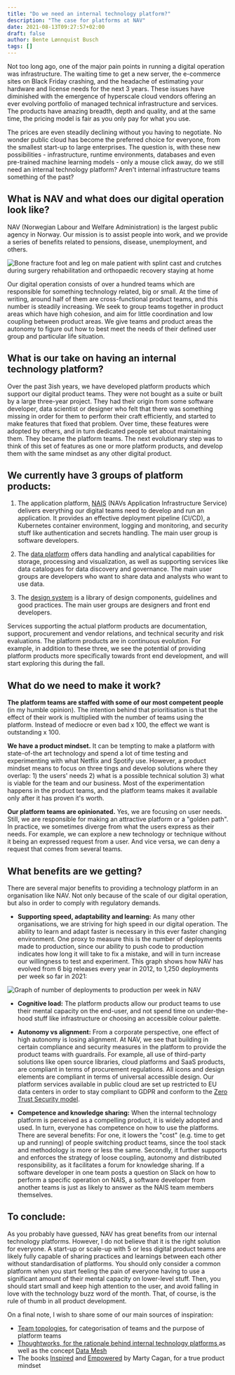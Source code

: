 ```yaml
---
title: "Do we need an internal technology platform?"
description: "The case for platforms at NAV"
date: 2021-08-13T09:27:57+02:00
draft: false
author: Bente Lønnquist Busch
tags: []
---
```



Not too long ago, one of the major pain points in running a digital operation was infrastructure. The waiting time to get a new server, the e-commerce sites on Black Friday crashing, and the headache of estimating your hardware and license needs for the next 3 years. These issues have diminished with the emergence of hyperscale cloud vendors offering an ever evolving portfolio of managed technical infrastructure and services. The products have amazing breadth, depth and quality, and at the same time, the pricing model is fair as you only pay for what you use.

The prices are even steadily declining without you having to negotiate. No wonder public cloud has become the preferred choice for everyone, from the smallest start-up to large enterprises. The question is, with these new possibilities - infrastructure, runtime environments, databases and even pre-trained machine learning models - only a mouse click away, do we still need an internal technology platform? Aren't internal infrastructure teams something of the past?

## What is NAV and what does our digital operation look like?

NAV (Norwegian Labour and Welfare Administration) is the largest public agency in Norway. Our mission is to assist people into work, and we provide a series of benefits related to pensions, disease, unemployment, and others.

![Bone fracture foot and leg on male patient with splint cast and crutches during surgery rehabilitation and orthopaedic recovery staying at home](/blog/images/GettyImages-1159293076.jpg)

Our digital operation consists of over a hundred teams which are responsible for something technology related, big or small. At the time of writing, around half of them are cross-functional product teams, and this number is steadily increasing. We seek to group teams together in product areas which have high cohesion, and aim for little coordination and low coupling between product areas. We give teams and product areas the autonomy to figure out how to best meet the needs of their defined user group and particular life situation.

## What is our take on having an internal technology platform?

Over the past 3ish years, we have developed platform products which support our digital product teams. They were not bought as a suite or built by a large three-year project. They had their origin from some software developer, data scientist or designer who felt that there was something missing in order for them to perform their craft efficiently, and started to make features that fixed that problem. Over time, these features were adopted by others, and in turn dedicated people set about maintaining them. They became the platform teams. The next evolutionary step was to think of this set of features as one or more platform products, and develop them with the same mindset as any other digital product.

## We currently have 3 groups of platform products:

1. The application platform, [NAIS](http://nais.io) (NAVs Application Infrastructure Service) delivers everything our digital teams need to develop and run an application. It provides an effective deployment pipeline (CI/CD), a Kubernetes container environment, logging and monitoring, and security stuff like authentication and secrets handling. The main user group is software developers.

2. The [data platform](https://dataplattform.gitbook.io/nada/) offers data handling and analytical capabilities for storage, processing and visualization, as well as supporting services like data catalogues for data discovery and governance. The main user groups are developers who want to share data and analysts who want to use data.

3. The [design system](https://design.nav.no/) is a library of design components, guidelines and good practices. The main user groups are designers and front end developers.

Services supporting the actual platform products are documentation, support, procurement and vendor relations, and technical security and risk evaluations. The platform products are in continuous evolution. For example, in addition to these three, we see the potential of providing platform products more specifically towards front end development, and will start exploring this during the fall.

## What do we need to make it work?

**The platform teams are staffed with some of our most competent people** (in my humble opinion). The intention behind that prioritisation is that the effect of their work is multiplied with the number of teams using the platform. Instead of mediocre or even bad x 100, the effect we want is outstanding x 100.

**We have a product mindset.** It can be tempting to make a platform with state-of-the art technology and spend a lot of time testing and experimenting with what Netflix and Spotify use. However, a product mindset means to focus on three tings and develop solutions where they overlap: 1) the users' needs 2) what is a possible technical solution 3) what is viable for the team and our business. Most of the experimentation happens in the product teams, and the platform teams makes it available only after it has proven it's worth.

**Our platform teams are opinionated.** Yes, we are focusing on user needs. Still, we are responsible for making an attractive platform or a "golden path". In practice, we sometimes diverge from what the users express as their needs. For example, we can explore a new technology or technique without it being an expressed request from a user. And vice versa, we can deny a request that comes from several teams.

## What benefits are we getting?

There are several major benefits to providing a technology platform in an organisation like NAV. Not only because of the scale of our digital operation, but also in order to comply with regulatory demands.

* **Supporting speed, adaptability and learning:** As many other organisations, we are striving for high speed in our digital operation. The ability to learn and adapt faster is necessary in this ever faster changing environment. One proxy to measure this is the number of deployments made to production, since our ability to push code to production indicates how long it will take to fix a mistake, and will in turn increase our willingness to test and experiment. This graph shows how NAV has evolved from 6 big releases every year in 2012, to 1,250 deployments per week so far in 2021:

![Graph of number of deployments to production per week in NAV](/blog/images/deployments-per-week.png)

* **Cognitive load:** The platform products allow our product teams to use their mental capacity on the end-user, and not spend time on under-the-hood stuff like infrastructure or choosing an accessible colour palette.

* **Autonomy vs alignment:** From a corporate perspective, one effect of high autonomy is losing alignment. At NAV, we see that building in certain compliance and security measures in the platform to provide the product teams with guardrails. For example, all use of third-party solutions like open source libraries, cloud platforms and SaaS products, are compliant in terms of procurement regulations. All icons and design elements are compliant in terms of universal accessible design. Our platform services available in public cloud are set up restricted to EU data centers in order to stay compliant to GDPR and conform to the [Zero Trust Security model](https://nais.io/blog/posts/2020/09/zero-trust-networking-in-gcp.html).

* **Competence and knowledge sharing:** When the internal technology platform is perceived as a compelling product, it is widely adopted and used. In turn, everyone has competence on how to use the platforms. There are several benefits: For one, it lowers the "cost" (e.g. time to get up and running) of people switching product teams, since the tool stack and methodology is more or less the same. Secondly, it further supports and enforces the strategy of loose coupling, autonomy and distributed responsibility, as it facilitates a forum for knowledge sharing. If a software developer in one team posts a question on Slack on how to perform a specific operation on NAIS, a software developer from another teams is just as likely to answer as the NAIS team members themselves.


## To conclude:

As you probably have guessed, NAV has great benefits from our internal technology platforms. However, I do not believe that it is the right solution for everyone. A start-up or scale-up with 5 or less digital product teams are likely fully capable of sharing practices and learnings between each other without standardisation of platforms. You should only consider a common platform when you start feeling the pain of everyone having to use a significant amount of their mental capacity on lower-level stuff. Then, you should start small and keep high attention to the user, and avoid falling in love with the technology buzz word of the month. That, of course, is the rule of thumb in all product development.


On a final note, I wish to share some of our main sources of inspiration:

* [Team topologies](https://teamtopologies.com/?gclid=EAIaIQobChMIhqPEpeKr8gIVzOd3Ch08nQTAEAAYASAAEgKp4vD_BwE), for categorisation of teams and the purpose of platform teams
* [Thoughtworks, for the rationale behind internal technology platforms ](https://www.thoughtworks.com/perspectives/edition4-platform-strategy/article)as well as the concept [Data Mesh](https://www.thoughtworks.com/what-we-do/data-and-ai/data-mesh)
* The books [Inspired](https://svpg.com/inspired-how-to-create-products-customers-love/) and [Empowered](https://svpg.com/empowered-ordinary-people-extraordinary-products/) by Marty Cagan, for a true product mindset
